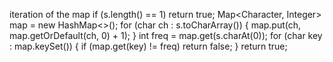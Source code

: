iteration of the map
if (s.length() == 1)
return true;
Map<Character, Integer> map = new HashMap<>();
for (char ch : s.toCharArray()) {
map.put(ch, map.getOrDefault(ch, 0) + 1);
}
int freq = map.get(s.charAt(0));
for (char key : map.keySet()) {
if (map.get(key) != freq)
return false;
}
return true;